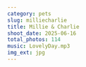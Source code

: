 ```yaml
---
category: pets
slug: milliecharlie
title: Millie & Charlie
shoot_date: 2025-06-16
total_photos: 114
music: LovelyDay.mp3
img_ext: jpg
---
```

